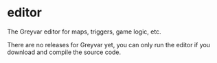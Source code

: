 # editor

The Greyvar editor for maps, triggers, game logic, etc.

There are no releases for Greyvar yet, you can only run the editor if you download and compile the source code. 
